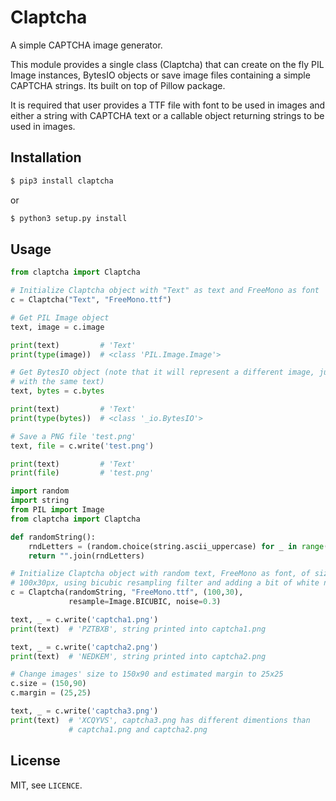 # Claptcha

A simple CAPTCHA image generator.

This module provides a single class (Claptcha) that can create on the fly
PIL Image instances, BytesIO objects or save image files containing a simple
CAPTCHA strings. Its built on top of Pillow package.

It is required that user provides a TTF file with font to be used in images
and either a string with CAPTCHA text or a callable object returning strings
to be used in images.

## Installation

```bash
$ pip3 install claptcha
```
or
```bash
$ python3 setup.py install
```

## Usage

```python
from claptcha import Claptcha

# Initialize Claptcha object with "Text" as text and FreeMono as font
c = Claptcha("Text", "FreeMono.ttf")

# Get PIL Image object
text, image = c.image

print(text)         # 'Text'
print(type(image))  # <class 'PIL.Image.Image'>

# Get BytesIO object (note that it will represent a different image, just
# with the same text)
text, bytes = c.bytes

print(text)         # 'Text'
print(type(bytes))  # <class '_io.BytesIO'>

# Save a PNG file 'test.png'
text, file = c.write('test.png')

print(text)         # 'Text'
print(file)         # 'test.png'
```

```python
import random
import string
from PIL import Image
from claptcha import Claptcha

def randomString():
    rndLetters = (random.choice(string.ascii_uppercase) for _ in range(6))
    return "".join(rndLetters)

# Initialize Claptcha object with random text, FreeMono as font, of size
# 100x30px, using bicubic resampling filter and adding a bit of white noise
c = Claptcha(randomString, "FreeMono.ttf", (100,30),
             resample=Image.BICUBIC, noise=0.3)

text, _ = c.write('captcha1.png')
print(text)  # 'PZTBXB', string printed into captcha1.png

text, _ = c.write('captcha2.png')
print(text)  # 'NEDKEM', string printed into captcha2.png

# Change images' size to 150x90 and estimated margin to 25x25
c.size = (150,90)
c.margin = (25,25)

text, _ = c.write('captcha3.png')
print(text)  # 'XCQYVS', captcha3.png has different dimentions than
             # captcha1.png and captcha2.png
```

## License

MIT, see `LICENCE`.
